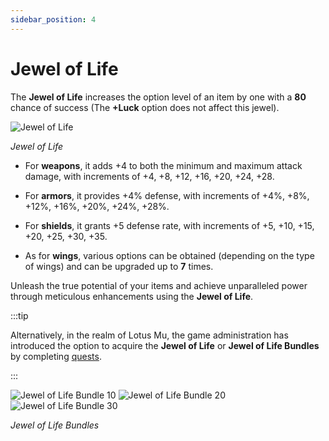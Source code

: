 ```yaml
---
sidebar_position: 4
---
```


# Jewel of Life

The **Jewel of Life** increases the option level of an item by one with a **80** chance of success (The **+Luck** option does not affect this jewel).

![Jewel of Life](/img/items/jewels/life.png)

_Jewel of Life_

- For **weapons**, it adds +4 to both the minimum and maximum attack damage, with increments of +4, +8, +12, +16, +20, +24, +28.

- For **armors**, it provides +4% defense, with increments of +4%, +8%, +12%, +16%, +20%, +24%, +28%.

- For **shields**, it grants +5 defense rate, with increments of +5, +10, +15, +20, +25, +30, +35.

- As for **wings**, various options can be obtained (depending on the type of wings) and can be upgraded up to **7** times.

Unleash the true potential of your items and achieve unparalleled power through meticulous enhancements using the **Jewel of Life**.

:::tip

Alternatively, in the realm of Lotus Mu, the game administration has introduced the option to acquire the **Jewel of Life** or **Jewel of Life Bundles** by completing [quests](/gameplay-systems/quest-system).

:::

![Jewel of Life Bundle 10](/img/items/jewels/life-10.png) ![Jewel of Life Bundle 20](/img/items/jewels/life-20.png) ![Jewel of Life Bundle 30](/img/items/jewels/life-30.png)

_Jewel of Life Bundles_
